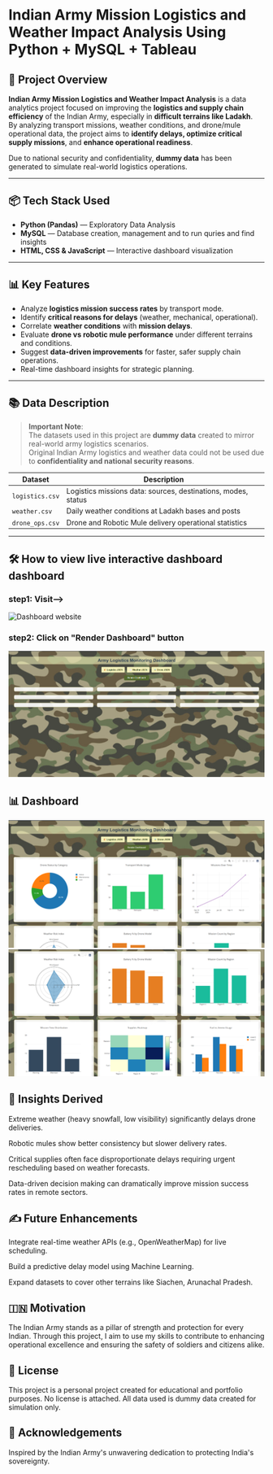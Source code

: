 # Indian Army Mission Logistics and Weather Impact Analysis Using Python + MySQL + Tableau

## 🚀 Project Overview
**Indian Army Mission Logistics and Weather Impact Analysis** is a data analytics project focused on improving the **logistics and supply chain efficiency** of the Indian Army, especially in **difficult terrains like Ladakh**.  
By analyzing transport missions, weather conditions, and drone/mule operational data, the project aims to **identify delays, optimize critical supply missions**, and **enhance operational readiness**.

Due to national security and confidentiality, **dummy data** has been generated to simulate real-world logistics operations.

---

## 📦 Tech Stack Used
- **Python (Pandas)** — Exploratory Data Analysis
- **MySQL** — Database creation, management and to run quries and find insights
- **HTML, CSS & JavaScript** — Interactive dashboard visualization

---

## 📊 Key Features
- Analyze **logistics mission success rates** by transport mode.
- Identify **critical reasons for delays** (weather, mechanical, operational).
- Correlate **weather conditions** with **mission delays**.
- Evaluate **drone vs robotic mule performance** under different terrains and conditions.
- Suggest **data-driven improvements** for faster, safer supply chain operations.
- Real-time dashboard insights for strategic planning.

---


## 📚 Data Description
> **Important Note**:  
The datasets used in this project are **dummy data** created to mirror real-world army logistics scenarios.  
Original Indian Army logistics and weather data could not be used due to **confidentiality and national security reasons**.

| Dataset | Description |
|---------|-------------|
| `logistics.csv` | Logistics missions data: sources, destinations, modes, status |
| `weather.csv` | Daily weather conditions at Ladakh bases and posts |
| `drone_ops.csv` | Drone and Robotic Mule delivery operational statistics |

---

## 🛠️ How to view live interactive dashboard dashboard
### step1: Visit--> 
![Dashboard website](https://indian-army-mission-logistics-and-weather-impact-dh7nx7mvp.vercel.app)
### step2: Click on "Render Dashboard" button
![click Render Dashboard](https://github.com/Samsgithub9635/Indian-Army-Mission-Logistics-and-Weather-Impact-Analysis_Python_MySQL_Tableau/blob/main/index%20page%20.png)

## 📊 Dashboard
![Dashboard1](https://github.com/Samsgithub9635/Indian-Army-Mission-Logistics-and-Weather-Impact-Analysis_Python_MySQL_Tableau/blob/main/Dashboard1.png)
![Dashboard2](https://github.com/Samsgithub9635/Indian-Army-Mission-Logistics-and-Weather-Impact-Analysis_Python_MySQL_Tableau/blob/main/Dashboard2.png)

## 🧠 Insights Derived
Extreme weather (heavy snowfall, low visibility) significantly delays drone deliveries.

Robotic mules show better consistency but slower delivery rates.

Critical supplies often face disproportionate delays requiring urgent rescheduling based on weather forecasts.

Data-driven decision making can dramatically improve mission success rates in remote sectors.

## ✍️ Future Enhancements
Integrate real-time weather APIs (e.g., OpenWeatherMap) for live scheduling.

Build a predictive delay model using Machine Learning.

Expand datasets to cover other terrains like Siachen, Arunachal Pradesh.

## 🇮🇳 Motivation
The Indian Army stands as a pillar of strength and protection for every Indian.
Through this project, I aim to use my skills to contribute to enhancing operational excellence and ensuring the safety of soldiers and citizens alike.

## 📜 License
This project is a personal project created for educational and portfolio purposes.
No license is attached. All data used is dummy data created for simulation only.

## 🙏 Acknowledgements
Inspired by the Indian Army's unwavering dedication to protecting India's sovereignty.



